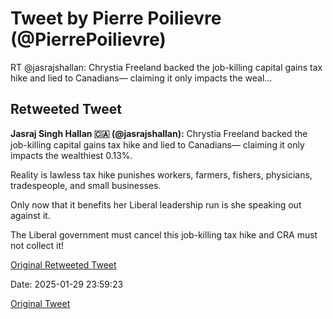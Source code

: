 # Tweet by Pierre Poilievre (@PierrePoilievre)

RT @jasrajshallan: Chrystia Freeland backed the job-killing capital gains tax hike and lied to Canadians— claiming it only impacts the weal…

## Retweeted Tweet

**Jasraj Singh Hallan 🇨🇦 (@jasrajshallan):** Chrystia Freeland backed the job-killing capital gains tax hike and lied to Canadians— claiming it only impacts the wealthiest 0.13%.

Reality is lawless tax hike punishes workers, farmers, fishers, physicians, tradespeople, and small businesses.

Only now that it benefits her Liberal leadership run is she speaking out against it.

The Liberal government must cancel this job-killing tax hike and CRA must not collect it!

[Original Retweeted Tweet](https://x.com/jasrajshallan/status/1884702678674022492)

Date: 2025-01-29 23:59:23

[Original Tweet](https://x.com/PierrePoilievre/status/1884753236667564074)
